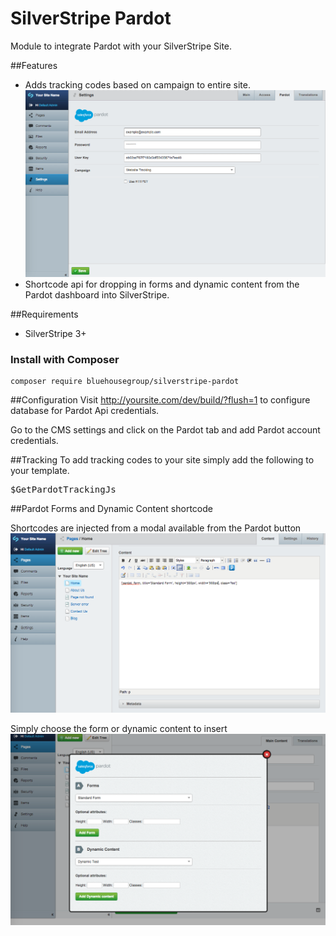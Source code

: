 SilverStripe Pardot
=====================
Module to integrate Pardot with your SilverStripe Site.

##Features
* Adds tracking codes based on campaign to entire site.
![Screenshot](https://github.com/bluehousegroup/silverstripe-pardot/blob/master/SilverStripePardotScreenShot1.png)
* Shortcode api for dropping in forms and dynamic content from the Pardot dashboard into SilverStripe.

##Requirements
* SilverStripe 3+

### Install with Composer  
	composer require bluehousegroup/silverstripe-pardot

##Configuration
Visit http://yoursite.com/dev/build/?flush=1 to configure database for Pardot Api credentials.

Go to the CMS settings and click on the Pardot tab and add Pardot account credentials.

##Tracking
To add tracking codes to your site simply add the following to your template. 
<pre>$GetPardotTrackingJs</pre>

##Pardot Forms and Dynamic Content shortcode

Shortcodes are injected from a modal available from the Pardot button
![Screenshot](https://github.com/bluehousegroup/silverstripe-pardot/blob/master/SilverStripePardotScreenShot3.png)

Simply choose the form or dynamic content to insert
![Screenshot](https://github.com/bluehousegroup/silverstripe-pardot/blob/master/SilverStripePardotScreenShot2.png)
